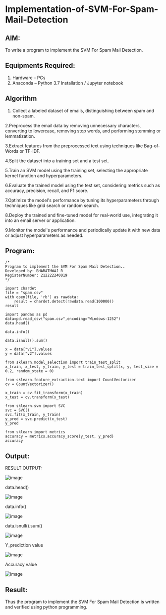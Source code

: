 # Implementation-of-SVM-For-Spam-Mail-Detection

## AIM:
To write a program to implement the SVM For Spam Mail Detection.

## Equipments Required:
1. Hardware – PCs
2. Anaconda – Python 3.7 Installation / Jupyter notebook

## Algorithm
1. Collect a labeled dataset of emails, distinguishing between spam and non-spam.

2.Preprocess the email data by removing unnecessary characters, converting to lowercase, removing stop words, and performing stemming or lemmatization.

3.Extract features from the preprocessed text using techniques like Bag-of-Words or TF-IDF.

4.Split the dataset into a training set and a test set.

5.Train an SVM model using the training set, selecting the appropriate kernel function and hyperparameters.

6.Evaluate the trained model using the test set, considering metrics such as accuracy, precision, recall, and F1 score.

7.Optimize the model's performance by tuning its hyperparameters through techniques like grid search or random search.

8.Deploy the trained and fine-tuned model for real-world use, integrating it into an email server or application.

9.Monitor the model's performance and periodically update it with new data or adjust hyperparameters as needed.

## Program:
```
/*
Program to implement the SVM For Spam Mail Detection..
Developed by: BHARATHWAJ R
RegisterNumber: 212222240019
*/

import chardet
file = "spam.csv"
with open(file, 'rb') as rawdata:
    result = chardet.detect(rawdata.read(100000))
result

import pandas as pd
data=pd.read_csv("spam.csv",encoding="Windows-1252")
data.head()

data.info()

data.isnull().sum()

x = data["v1"].values
y = data["v2"].values

from sklearn.model_selection import train_test_split
x_train, x_test, y_train, y_test = train_test_split(x, y, test_size = 0.2, random_state = 0)

from sklearn.feature_extraction.text import CountVectorizer
cv = CountVectorizer()

x_train = cv.fit_transform(x_train)
x_test = cv.transform(x_test)

from sklearn.svm import SVC
svc = SVC()
svc.fit(x_train, y_train)
y_pred = svc.predict(x_test)
y_pred

from sklearn import metrics
accuracy = metrics.accuracy_score(y_test, y_pred)
accuracy
```

## Output:

RESULT OUTPUT:

![image](https://github.com/BHARATHWAJRAMESH/Implementation-of-SVM-For-Spam-Mail-Detection/assets/119394248/290b9792-73e0-42f4-b3a9-8d6ff69f2b27)


data.head()

![image](https://github.com/BHARATHWAJRAMESH/Implementation-of-SVM-For-Spam-Mail-Detection/assets/119394248/767eb671-ceed-4b26-8661-ed25bdfecb5c)



data.info()

![image](https://github.com/BHARATHWAJRAMESH/Implementation-of-SVM-For-Spam-Mail-Detection/assets/119394248/5e951e12-f30a-45b5-ae92-4d0f03204aa2)



data.isnull().sum()

![image](https://github.com/BHARATHWAJRAMESH/Implementation-of-SVM-For-Spam-Mail-Detection/assets/119394248/f875166c-fff0-4271-976f-54ab4e16f079)



Y_prediction value

![image](https://github.com/BHARATHWAJRAMESH/Implementation-of-SVM-For-Spam-Mail-Detection/assets/119394248/a8a47773-9696-4dcb-9d24-0d02c54e3674)



Accuracy value

![image](https://github.com/BHARATHWAJRAMESH/Implementation-of-SVM-For-Spam-Mail-Detection/assets/119394248/adaa4ce5-a898-43f7-a388-91e39e9ca02a)




## Result:
Thus the program to implement the SVM For Spam Mail Detection is written and verified using python programming.
